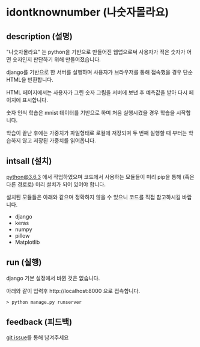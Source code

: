 # idontknownumber (나숫자몰라요)

## description (설명)

"나숫자몰라요" 는 python을 기반으로 만들어진 웹앱으로써 사용자가 적은 숫자가 어떤 숫자인지 판단하기 위해 만들어졌습니다.

django를 기반으로 한 서버를 실행하며 사용자가 브라우저를 통해 접속했을 경우 단순 HTML을 반환합니다.

HTML 페이지에서는 사용자가 그린 숫자 그림을 서버에 보낸 후 예측값을 받아 다시 페이지에 표시합니다.

숫자 인식 학습은 mnist 데이터를 기반으로 하며 처음 실행시켰을 경우 학습을 시작합니다.

학습이 끝난 후에는 가중치가 파일형태로 로컬에 저장되며 두 번째 실행할 때 부터는 학습하지 않고 저장된 가중치를 읽어옵니다.

## intsall (설치)

python@3.6.3 에서 작업하였으며 코드에서 사용하는 모듈들이 미리 pip을 통해 (혹은 다른 경로로) 미리 설치가 되어 있어야 합니다.

설치된 모듈들은 아래와 같으며 정확하지 않을 수 있으니 코드를 직접 참고하시길 바랍니다.

- django
- keras
- numpy
- pillow
- Matplotlib

## run (실행)

django 기본 설정에서 바뀐 것은 없습니다.

아래와 같이 입력후 http://localhost:8000 으로 접속합니다.

```
> python manage.py runserver
```

## feedback (피드백)

[git issue](https://github.com/hotsoycandy/idontknownumber/issues)를 통해 남겨주세요
